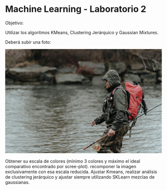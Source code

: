 # Machine Learning - Laboratorio 2 

Objetivo:

Utilizar los algoritmos KMeans, Clustering Jerárquico y Gaussian Mixtures. 

Deberá subir una foto:

 ![Impacto de las redes sociales](Imagenes/photo-1680529643198-e4207c3fc209.png)

Obtener su escala de colores (mínimo 3 colores y máximo el ideal comparativo encontrado por scree-plot). recomponer la imagen exclusivamente con esa escala reducida.
Ajustar Kmeans, realizar análisis de clustering jerárquico y ajustar siempre utilizando SKLearn mezclas de gaussianas.
